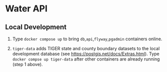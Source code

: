# Water API

## Local Development

1. Type `docker compose up` to bring `db`,`api`,`flyway`,`pgadmin` containers online.

2. `tiger-data` adds TIGER state and county boundary datasets to the local development database (see https://postgis.net/docs/Extras.html).  Type `docker compse up tiger-data` after other containers are already running (step 1 above).
